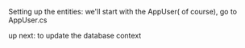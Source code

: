 Setting up the entities:
we'll start with the AppUser( of course), go to AppUser.cs

up next: to update the database context
